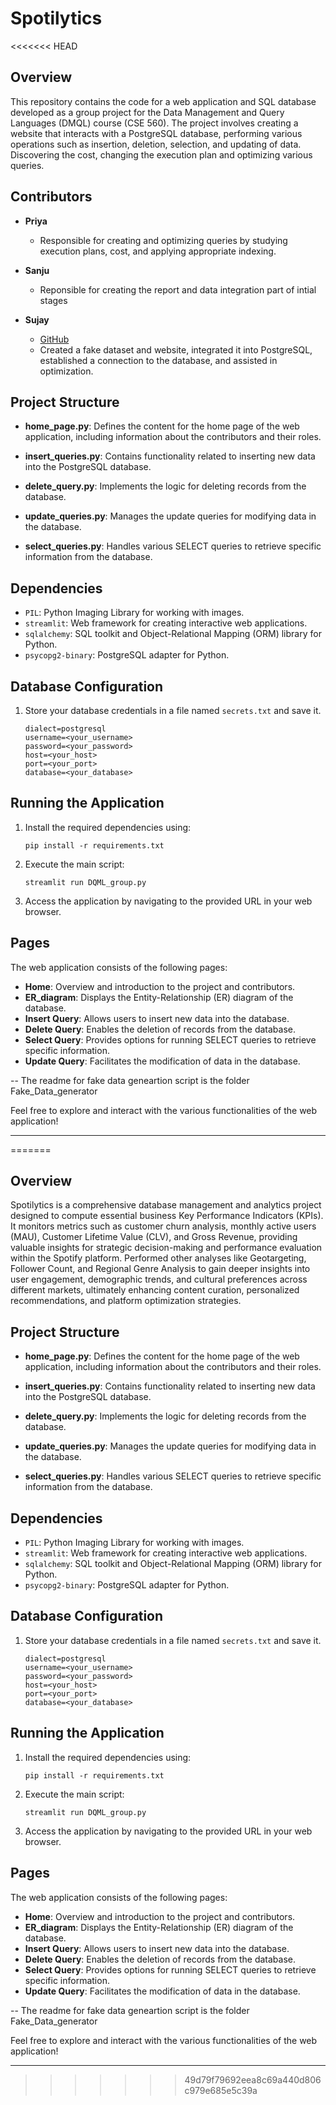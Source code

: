 # Spotilytics

<<<<<<< HEAD
## Overview
This repository contains the code for a web application and SQL database developed as a group project for the Data Management and Query Languages (DMQL) course (CSE 560). The project involves creating a website that interacts with a PostgreSQL database, performing various operations such as insertion, deletion, selection, and updating of data. Discovering the cost, changing the execution plan and optimizing various queries.

## Contributors
- **Priya**
  - Responsible for creating and optimizing queries by studying execution plans, cost, and applying appropriate indexing.

- **Sanju**
  - Reponsible for creating the report and data integration part of intial stages

- **Sujay**
  - [GitHub](https://github.com/jayshrivastava0)
  - Created a fake dataset and website, integrated it into PostgreSQL, established a connection to the database, and assisted in optimization.

## Project Structure
- **home_page.py**: Defines the content for the home page of the web application, including information about the contributors and their roles.

- **insert_queries.py**: Contains functionality related to inserting new data into the PostgreSQL database.

- **delete_query.py**: Implements the logic for deleting records from the database.

- **update_queries.py**: Manages the update queries for modifying data in the database.

- **select_queries.py**: Handles various SELECT queries to retrieve specific information from the database.

## Dependencies
- `PIL`: Python Imaging Library for working with images.
- `streamlit`: Web framework for creating interactive web applications.
- `sqlalchemy`: SQL toolkit and Object-Relational Mapping (ORM) library for Python.
- `psycopg2-binary`: PostgreSQL adapter for Python.

## Database Configuration
1. Store your database credentials in a file named `secrets.txt` and save it. 
   ```
   dialect=postgresql
   username=<your_username>
   password=<your_password>
   host=<your_host>
   port=<your_port>
   database=<your_database>
   ```

## Running the Application
1. Install the required dependencies using:
   ```
   pip install -r requirements.txt
   ```

2. Execute the main script:
   ```
   streamlit run DQML_group.py
   ```

3. Access the application by navigating to the provided URL in your web browser.

## Pages
The web application consists of the following pages:

- **Home**: Overview and introduction to the project and contributors.
- **ER_diagram**: Displays the Entity-Relationship (ER) diagram of the database.
- **Insert Query**: Allows users to insert new data into the database.
- **Delete Query**: Enables the deletion of records from the database.
- **Select Query**: Provides options for running SELECT queries to retrieve specific information.
- **Update Query**: Facilitates the modification of data in the database.




-- The readme for fake data geneartion script is the folder Fake_Data_generator


Feel free to explore and interact with the various functionalities of the web application!

---


=======
## Overview
Spotilytics is a comprehensive database management and analytics project designed to compute essential business Key Performance Indicators (KPIs). It monitors metrics such as customer churn analysis, monthly active users (MAU), Customer Lifetime Value (CLV), and Gross Revenue, providing valuable insights for strategic decision-making and performance evaluation within the Spotify platform. Performed other analyses like Geotargeting, Follower Count, and Regional Genre Analysis to gain deeper insights into user engagement, demographic trends, and cultural preferences across different markets, ultimately enhancing content curation, personalized recommendations, and platform optimization strategies.

## Project Structure
- **home_page.py**: Defines the content for the home page of the web application, including information about the contributors and their roles.

- **insert_queries.py**: Contains functionality related to inserting new data into the PostgreSQL database.

- **delete_query.py**: Implements the logic for deleting records from the database.

- **update_queries.py**: Manages the update queries for modifying data in the database.

- **select_queries.py**: Handles various SELECT queries to retrieve specific information from the database.

## Dependencies
- `PIL`: Python Imaging Library for working with images.
- `streamlit`: Web framework for creating interactive web applications.
- `sqlalchemy`: SQL toolkit and Object-Relational Mapping (ORM) library for Python.
- `psycopg2-binary`: PostgreSQL adapter for Python.

## Database Configuration
1. Store your database credentials in a file named `secrets.txt` and save it. 
   ```
   dialect=postgresql
   username=<your_username>
   password=<your_password>
   host=<your_host>
   port=<your_port>
   database=<your_database>
   ```

## Running the Application
1. Install the required dependencies using:
   ```
   pip install -r requirements.txt
   ```

2. Execute the main script:
   ```
   streamlit run DQML_group.py
   ```

3. Access the application by navigating to the provided URL in your web browser.

## Pages
The web application consists of the following pages:

- **Home**: Overview and introduction to the project and contributors.
- **ER_diagram**: Displays the Entity-Relationship (ER) diagram of the database.
- **Insert Query**: Allows users to insert new data into the database.
- **Delete Query**: Enables the deletion of records from the database.
- **Select Query**: Provides options for running SELECT queries to retrieve specific information.
- **Update Query**: Facilitates the modification of data in the database.




-- The readme for fake data geneartion script is the folder Fake_Data_generator


Feel free to explore and interact with the various functionalities of the web application!

---


>>>>>>> 49d79f79692eea8c69a440d806c979e685e5c39a